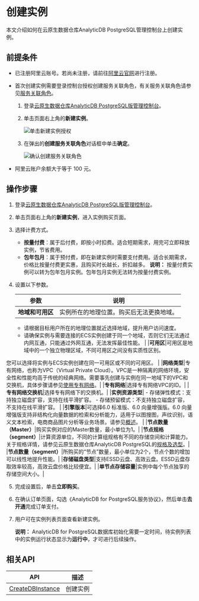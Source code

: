 # 创建实例

本文介绍如何在云原生数据仓库AnalyticDB PostgreSQL管理控制台上创建实例。

## 前提条件

-   已注册阿里云账号。若尚未注册，请前往[阿里云官网](http://www.aliyun.com/)进行注册。
-   首次创建实例需要登录控制台授权创建服务关联角色，有关服务关联角色请参见[服务关联角色](/cn.zh-CN/API参考/服务关联角色.md)。
    1.  登录[云原生数据仓库AnalyticDB PostgreSQL版管理控制台](https://gpdbnext.console.aliyun.com/gpdb/cn-hangzhou/list)。
    2.  单击页面右上角的**新建实例**。

        ![单击新建实例授权](https://static-aliyun-doc.oss-accelerate.aliyuncs.com/assets/img/zh-CN/6629919951/p161623.png)

    3.  在弹出的**创建服务关联角色**对话框中单击**确定**。

        ![确认创建服务关联角色](https://static-aliyun-doc.oss-accelerate.aliyuncs.com/assets/img/zh-CN/6629919951/p161621.png)

-   阿里云账户余额大于等于 100 元。

## 操作步骤

1.  登录[云原生数据仓库AnalyticDB PostgreSQL版管理控制台](https://gpdbnext.console.aliyun.com/gpdb/cn-hangzhou/list)。
2.  单击页面右上角的**新建实例**，进入实例购买页面。
3.  选择计费方式。

    -   **按量付费**：属于后付费，即按小时扣费。适合短期需求，用完可立即释放实例，节省费用。
    -   **包年包月**：属于预付费，即在新建实例时需要支付费用。适合长期需求，价格比按量付费更实惠，且购买时长越长，折扣越多。
    **说明：** 按量付费实例可以转为包年包月实例。包年包月实例无法转为按量付费实例。

4.  设置以下参数。

    |参数|说明|
    |--|--|
    |**地域和可用区**|实例所在的地理位置。购买后无法更换地域。

    -   请根据目标用户所在的地理位置就近选择地域，提升用户访问速度。
    -   请确保实例与需要连接的ECS实例创建于同一个地域，否则它们无法通过内网互通，只能通过外网互通，无法发挥最佳性能。 |
    |**可用区**|可用区是地域中的一个独立物理区域，不同可用区之间没有实质性区别。

您可以选择将实例与ECS实例创建在同一可用区或不同的可用区。 |
    |**网络类型**|专有网络，也称为VPC（Virtual Private Cloud）。VPC是一种隔离的网络环境，安全性和性能均高于传统的经典网络。需要事先创建与实例在同一地域下的VPC和交换机，具体步骤请参见[使用专有网络](/cn.zh-CN/专有网络和交换机/使用专有网络.md)。|
    |**专有网络**|选择专有网络VPC的ID。|
    |**专有网络交换机**|选择专有网络下的交换机。|
    |**实例资源类型**|    -   存储弹性模式：支持独立磁盘扩容，支持在线平滑扩容。
    -   存储预留模式：不支持独立磁盘扩容，不支持在线平滑扩容。 |
    |**引擎版本**|可选择6.0 标准版、6.0 向量增强版。6.0 向量增强版支持非结构化向量数据的检索和分析能力，适用于以图搜图，声纹识别，语义文本检索，电商商品图片分析等业务场景。请参见[概述](/cn.zh-CN/非结构化数据向量分析/概述.md)。 |
    |**节点数量（Master）**|购买实例对应的Master数量，最小单位为1。|
    |**节点规格（segment）**|计算资源单位，不同的计算组规格有不同的存储空间和计算能力。关于规格详情，请参见云原生数据仓库AnalyticDB PostgreSQL的[规格及选型](/cn.zh-CN/规格和定价/规格及选型.md)。|
    |**节点数量（segment）**|所购买的“节点”数量，最小单位为2个，节点个数的增加可以线性地提升性能。|
    |**存储磁盘类型**|支持ESSD云盘、高效云盘。ESSD云盘存取效率较高，高效云盘价格比较便宜。|
    |**单节点存储容量**|实例中每个节点独享的存储空间大小。|

5.  完成设置后，单击**立即购买**。
6.  在确认订单页面，勾选《AnalyticDB for PostgreSQL服务协议》，然后单击**去开通**完成订单支付。
7.  用户可在实例列表页面查看新建实例。

    **说明：** AnalyticDB for PostgreSQL数据库初始化需要一定时间，待实例列表中的实例运行状态显示为**运行中**，才可进行后续操作。


## 相关API

|API|描述|
|---|--|
|[CreateDBInstance](/cn.zh-CN/API参考/实例管理/CreateDBInstance.md)|创建实例|

